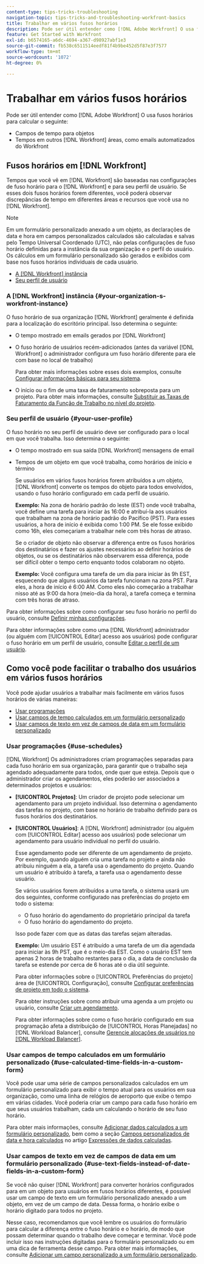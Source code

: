 ```yaml
---
content-type: tips-tricks-troubleshooting
navigation-topic: tips-tricks-and-troubleshooting-workfront-basics
title: Trabalhar em vários fusos horários
description: Pode ser útil entender como [!DNL Adobe Workfront] O usa fusos horários para calcular o seguinte - EDITAR ME.
feature: Get Started with Workfront
exl-id: b6574165-a6dc-4694-a367-d98927abf1e3
source-git-commit: fb538c6511514eedf81f4b9be452d5f87e3f7577
workflow-type: tm+mt
source-wordcount: '1072'
ht-degree: 0%

---
```


# Trabalhar em vários fusos horários

Pode ser útil entender como [!DNL Adobe Workfront] O usa fusos horários para calcular o seguinte:

* Campos de tempo para objetos
* Tempos em outros [!DNL Workfront] áreas, como emails automatizados do Workfront

## Fusos horários em [!DNL Workfront]

Tempos que você vê em [!DNL Workfront] são baseadas nas configurações de fuso horário para o [!DNL Workfront] e para seu perfil de usuário. Se esses dois fusos horários forem diferentes, você poderá observar discrepâncias de tempo em diferentes áreas e recursos que você usa no [!DNL Workfront].

>[!NOTE]
>
><div class="preview">Em um formulário personalizado anexado a um objeto, as declarações de data e hora em campos personalizados calculados são calculadas e salvas pelo Tempo Universal Coordenado (UTC), não pelas configurações de fuso horário definidas para a instância da sua organização e o perfil do usuário. Os cálculos em um formulário personalizado são gerados e exibidos com base nos fusos horários individuais de cada usuário.</div>




* [A [!DNL Workfront] instância](#your-organization-s-workfront-instance)
* [Seu perfil de usuário](#your-user-profile)

### A [!DNL Workfront] instância {#your-organization-s-workfront-instance}

O fuso horário de sua organização [!DNL Workfront] geralmente é definida para a localização do escritório principal. Isso determina o seguinte:

* O tempo mostrado em emails gerados por [!DNL Workfront]
* O fuso horário de usuários recém-adicionados (antes da variável [!DNL Workfront] o administrador configura um fuso horário diferente para ele com base no local de trabalho)

   Para obter mais informações sobre esses dois exemplos, consulte [Configurar informações básicas para seu sistema](../../administration-and-setup/get-started-wf-administration/configure-basic-info.md).

* O início ou o fim de uma taxa de faturamento sobreposta para um projeto. Para obter mais informações, consulte [Substituir as Taxas de Faturamento da Função de Trabalho no nível do projeto](../../manage-work/projects/project-finances/override-job-role-billing-rates-at-the-project-level.md).

### Seu perfil de usuário {#your-user-profile}

O fuso horário no seu perfil de usuário deve ser configurado para o local em que você trabalha. Isso determina o seguinte:

* O tempo mostrado em sua saída [!DNL Workfront] mensagens de email
* Tempos de um objeto em que você trabalha, como horários de início e término

   Se usuários em vários fusos horários forem atribuídos a um objeto, [!DNL Workfront] converte os tempos do objeto para todos envolvidos, usando o fuso horário configurado em cada perfil de usuário.

   **Exemplo:** Na zona de horário padrão do leste (EST) onde você trabalha, você define uma tarefa para iniciar às 16:00 e atribuí-la aos usuários que trabalham na zona de horário padrão do Pacífico (PST). Para esses usuários, a hora de início é exibida como 1:00 PM. Se ele fosse exibido como 16h, eles começariam a trabalhar nele com três horas de atraso.

   Se o criador de objeto não observar a diferença entre os fusos horários dos destinatários e fazer os ajustes necessários ao definir horários de objetos, ou se os destinatários não observarem essa diferença, pode ser difícil obter o tempo certo enquanto todos colaboram no objeto.

   **Exemplo:** Você configura uma tarefa de um dia para iniciar às 9h EST, esquecendo que alguns usuários da tarefa funcionam na zona PST. Para eles, a hora de início é 6:00 AM. Como eles não começarão a trabalhar nisso até as 9:00 da hora (meio-dia da hora), a tarefa começa e termina com três horas de atraso.

Para obter informações sobre como configurar seu fuso horário no perfil do usuário, consulte [Definir minhas configurações](../../workfront-basics/manage-your-account-and-profile/configuring-your-user-profile/configure-my-settings.md).

Para obter informações sobre como uma [!DNL Workfront] administrador (ou alguém com [!UICONTROL Editar] acesso aos usuários) pode configurar o fuso horário em um perfil de usuário, consulte [Editar o perfil de um usuário](../../administration-and-setup/add-users/create-and-manage-users/edit-a-users-profile.md).

## Como você pode facilitar o trabalho dos usuários em vários fusos horários

Você pode ajudar usuários a trabalhar mais facilmente em vários fusos horários de várias maneiras:

* [Usar programações](#use-schedules)
* [Usar campos de tempo calculados em um formulário personalizado](#use-calculated-time-fields-in-a-custom-form)
* [Usar campos de texto em vez de campos de data em um formulário personalizado](#use-text-fields-instead-of-date-fields-in-a-custom-form)

### Usar programações {#use-schedules}

[!DNL Workfront] Os administradores criam programações separadas para cada fuso horário em sua organização, para garantir que o trabalho seja agendado adequadamente para todos, onde quer que esteja. Depois que o administrador criar os agendamentos, eles poderão ser associados a determinados projetos e usuários:

* **[!UICONTROL Projetos]**: Um criador de projeto pode selecionar um agendamento para um projeto individual. Isso determina o agendamento das tarefas no projeto, com base no horário de trabalho definido para os fusos horários dos destinatários.
* **[!UICONTROL Usuários]**: A [!DNL Workfront] administrador (ou alguém com [!UICONTROL Editar] acesso aos usuários) pode selecionar um agendamento para usuário individual no perfil do usuário.

   Esse agendamento pode ser diferente de um agendamento de projeto. Por exemplo, quando alguém cria uma tarefa no projeto e ainda não atribuiu ninguém a ela, a tarefa usa o agendamento do projeto. Quando um usuário é atribuído à tarefa, a tarefa usa o agendamento desse usuário.

   Se vários usuários forem atribuídos a uma tarefa, o sistema usará um dos seguintes, conforme configurado nas preferências do projeto em todo o sistema:

   * O fuso horário do agendamento do proprietário principal da tarefa
   * O fuso horário do agendamento do projeto.

   Isso pode fazer com que as datas das tarefas sejam alteradas.

   **Exemplo:** Um usuário EST é atribuído a uma tarefa de um dia agendada para iniciar às 9h PST, que é o meio-dia EST. Como o usuário EST tem apenas 2 horas de trabalho restantes para o dia, a data de conclusão da tarefa se estende por cerca de 6 horas até o dia útil seguinte.

   Para obter informações sobre o [!UICONTROL Preferências do projeto] área de [!UICONTROL Configuração], consulte [Configurar preferências de projeto em todo o sistema](../../administration-and-setup/set-up-workfront/configure-system-defaults/set-project-preferences.md).

   Para obter instruções sobre como atribuir uma agenda a um projeto ou usuário, consulte [Criar um agendamento](../../administration-and-setup/set-up-workfront/configure-timesheets-schedules/create-schedules.md).

   Para obter informações sobre como o fuso horário configurado em sua programação afeta a distribuição de [!UICONTROL Horas Planejadas] no [!DNL Workload Balancer], consulte [Gerencie alocações de usuários no [!DNL Workload Balancer]](../../resource-mgmt/workload-balancer/manage-user-allocations-workload-balancer.md).


### Usar campos de tempo calculados em um formulário personalizado {#use-calculated-time-fields-in-a-custom-form}

Você pode usar uma série de campos personalizados calculados em um formulário personalizado para exibir o tempo atual para os usuários em sua organização, como uma linha de relógios de aeroporto que exibe o tempo em várias cidades. Você poderia criar um campo para cada fuso horário em que seus usuários trabalham, cada um calculando o horário de seu fuso horário.

Para obter mais informações, consulte [Adicionar dados calculados a um formulário personalizado](../../administration-and-setup/customize-workfront/create-manage-custom-forms/add-calculated-data-to-custom-form.md), bem como a seção [Campos personalizados de data e hora calculados](../../reports-and-dashboards/reports/calc-cstm-data-reports/calculated-data-expressions.md#date) no artigo [Expressões de dados calculadas](../../reports-and-dashboards/reports/calc-cstm-data-reports/calculated-data-expressions.md).

### Usar campos de texto em vez de campos de data em um formulário personalizado {#use-text-fields-instead-of-date-fields-in-a-custom-form}

Se você não quiser [!DNL Workfront] para converter horários configurados para em um objeto para usuários em fusos horários diferentes, é possível usar um campo de texto em um formulário personalizado anexado a um objeto, em vez de um campo de data. Dessa forma, o horário exibe o horário digitado para todos no projeto.

Nesse caso, recomendamos que você lembre os usuários do formulário para calcular a diferença entre o fuso horário e o horário, de modo que possam determinar quando o trabalho deve começar e terminar. Você pode incluir isso nas instruções digitadas para o formulário personalizado ou em uma dica de ferramenta desse campo. Para obter mais informações, consulte [Adicionar um campo personalizado a um formulário personalizado](../../administration-and-setup/customize-workfront/create-manage-custom-forms/add-a-custom-field-to-a-custom-form.md).
